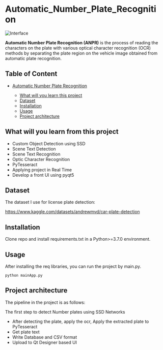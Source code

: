 # Automatic_Number_Plate_Recognition

![Interface](https://github.com/Ashutosh-AI/Automatic_Number_Plate_Recognition/assets/53949585/034927a8-a893-404e-aa5f-1ddaff74507b)

**Automatic Number Plate Recognition (ANPR)** is the process of reading the characters on the plate with various optical character recognition (OCR) methods by separating the plate region on the vehicle image obtained from automatic plate recognition.

## Table of Content

- [Automatic Number Plate Recognition](#automatic-number-plate-recognition)

  * [What will you learn this project ](#what-will-you-learn-this-project)
  * [Dataset](#dataset)
  * [Installation](#installation)
  * [Usage](#usage)
  * [Project architecture](#project-architecture)

## What will you learn from this project 

* Custom Object Detection using SSD
* Scene Text Detection
* Scene Text Recognition
* Optic Character Recognition
* PyTesseract
* Applying project in Real Time
* Develop a front UI using pyqt5

## Dataset
The dataset I use for license plate detection:  

https://www.kaggle.com/datasets/andrewmvd/car-plate-detection

## Installation

Clone repo and install requirements.txt in a Python>=3.7.0 environment.

## Usage

After installing the req libraries, you can run the project by main.py.

    python mainApp.py

## Project architecture

The pipeline in the project is as follows:  

The first step to detect Number plates using SSD Networks
- After detecting the plate, apply the ocr, Apply the extracted plate to PyTesseract
- Get plate text
- Write Database and CSV format
- Upload to Qt Designer based UI

